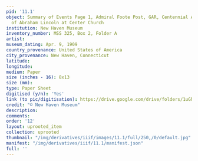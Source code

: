 ```yaml
---
pid: '11.1'
object: Summary of Events Page 1, Admiral Foote Post, GAR, Centennial Anniversary
  of Abraham Lincoln at Center Church
institution: New Haven Museum
inventory_number: MSS 325, Box 2, Folder A
artist:
museum_dating: Apr. 9, 1909
country_provenance: United States of America
city_provenance: New Haven, Connecticut
latitude:
longitude:
medium: Paper
size (inches - 16): 8x13
size (mm):
type: Paper Sheet
digitised (y/n): 'Yes'
link (to pic/digitisation): https://drive.google.com/drive/folders/1uGhdY3McV104ckyrTUO_WCwga9-PDAnq?usp=sharing
credit: "© New Haven Museum"
description:
comments:
order: '12'
layout: uprooted_item
collection: uprooted
thumbnail: "/img/derivatives/iiif/images/11.1/full/250,/0/default.jpg"
manifest: "/img/derivatives/iiif/11.1/manifest.json"
full: ''
---
```

